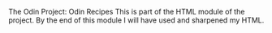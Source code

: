 The Odin Project: Odin Recipes
This is part of the HTML module of the project.
By the end of this module I will have used and sharpened my HTML.
